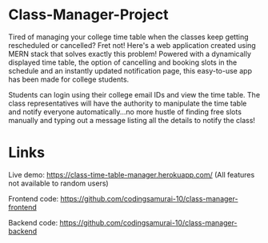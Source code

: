 # Class-Manager-Project
Tired of managing your college time table when the classes keep getting rescheduled or cancelled?
Fret not! Here's a web application created using MERN stack that solves exactly this problem!
Powered with a dynamically displayed time table, the option of cancelling and booking slots in the schedule and an instantly updated notification page, this easy-to-use app has been made for college students.

Students can login using their college email IDs and view the time table. The class representatives will have the authority to manipulate the time table and notify everyone automatically...no more hustle of finding free slots manually and typing out a message listing all the details to notify the class!

# Links
Live demo: https://class-time-table-manager.herokuapp.com/ (All features not available to random users)

Frontend code: https://github.com/codingsamurai-10/class-manager-frontend

Backend code: https://github.com/codingsamurai-10/class-manager-backend
